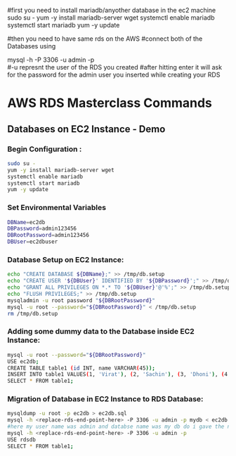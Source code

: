 #first you need to install mariadb/anyother database in the ec2 machine
sudo su -
yum -y install mariadb-server wget
systemctl enable mariadb
systemctl start mariadb
yum -y update


#then you need to have same rds on the AWS
#connect both of the Databases using


mysql -h <endpoint of the Rds> -P 3306 -u admin  -p  
#-u represnt the user of the RDS you created 
#after hitting enter it will ask for the password for the admin user you inserted while creating your RDS




# AWS RDS Masterclass Commands

## Databases on EC2 Instance - Demo
### Begin Configuration :
```bash
sudo su -
yum -y install mariadb-server wget
systemctl enable mariadb
systemctl start mariadb
yum -y update
```
### Set Environmental Variables
```bash
DBName=ec2db
DBPassword=admin123456
DBRootPassword=admin123456
DBUser=ec2dbuser
```
### Database Setup on EC2 Instance:
```bash
echo "CREATE DATABASE ${DBName};" >> /tmp/db.setup
echo "CREATE USER '${DBUser}' IDENTIFIED BY '${DBPassword}';" >> /tmp/db.setup
echo "GRANT ALL PRIVILEGES ON *.* TO '${DBUser}'@'%';" >> /tmp/db.setup
echo "FLUSH PRIVILEGES;" >> /tmp/db.setup
mysqladmin -u root password "${DBRootPassword}"
mysql -u root --password="${DBRootPassword}" < /tmp/db.setup
rm /tmp/db.setup
```
### Adding some dummy data to the Database inside EC2 Instance:
```bash
mysql -u root --password="${DBRootPassword}"
USE ec2db;
CREATE TABLE table1 (id INT, name VARCHAR(45));
INSERT INTO table1 VALUES(1, 'Virat'), (2, 'Sachin'), (3, 'Dhoni'), (4, 'ABD');
SELECT * FROM table1;
```
### Migration of Database in EC2 Instance to RDS Database:
```bash
mysqldump -u root -p ec2db > ec2db.sql
mysql -h <replace-rds-end-point-here> -P 3306 -u admin -p mydb < ec2db.sql
#here my user name was admin and databse name was my db do i gave the name accordingly you have to change as per your username of the aws database
mysql -h <replace-rds-end-point-here> -P 3306 -u admin -p
USE rdsdb
SELECT * FROM table1;
```



